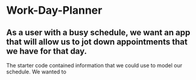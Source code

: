 # Work-Day-Planner
## As a user with a busy schedule, we want an app that will allow us to jot down appointments that we have for that day.

The starter code contained information that we could use to model our schedule. We wanted to 